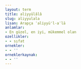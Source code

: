 ```yaml
---
layout: term
title: aliyyülâlâ
slug: aliyyulala
lisan: Arapça ʿaliyyü'l-aʿlā
anlamlar:
- En güzel, en iyi, mükemmel olan
ozellikler:
- - sıfat
ornekler:
- - ''
orneklerkaynak:
- - ''
---
```

